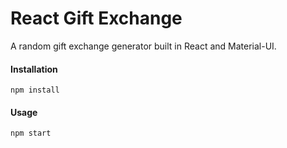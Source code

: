 # React Gift Exchange

A random gift exchange generator built in React and Material-UI.

#### Installation

`npm install`

#### Usage

`npm start`
